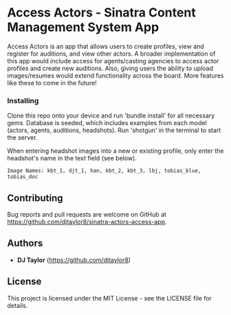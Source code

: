  # Access Actors - Sinatra Content Management System App

Access Actors is an app that allows users to create profiles, view and register for auditions, and view other actors. A broader implementation of this app would include access for agents/casting agencies to access actor profiles and create new auditions. Also, giving users the ability to upload images/resumes would extend functionality across the board. More features like these to come in the future!

### Installing

Clone this repo onto your device and run 'bundle install' for all necessary gems. Database is seeded, which includes examples from each model (actors, agents, auditions, headshots). Run 'shotgun' in the terminal to start the server.

When entering headshot images into a new or existing profile, only enter the headshot's name in the text field (see below).

    Image Names: kbt_1, djt_1, han, kbt_2, kbt_3, lbj, tobias_blue, tobias_doc

## Contributing

Bug reports and pull requests are welcome on GitHub at https://github.com/djtaylor8/sinatra-actors-access-app. 

## Authors

* **DJ Taylor** (https://github.com/djtaylor8)

## License

This project is licensed under the MIT License - see the LICENSE file for details.
